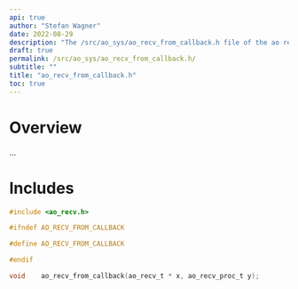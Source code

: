 ```yaml
---
api: true
author: "Stefan Wagner"
date: 2022-08-29
description: "The /src/ao_sys/ao_recv_from_callback.h file of the ao real-time operating system."
draft: true
permalink: /src/ao_sys/ao_recv_from_callback.h/ 
subtitle: ""
title: "ao_recv_from_callback.h"
toc: true
---
```


# Overview

...

# Includes

```c
#include <ao_recv.h>

#ifndef AO_RECV_FROM_CALLBACK

#define AO_RECV_FROM_CALLBACK

#endif

void    ao_recv_from_callback(ao_recv_t * x, ao_recv_proc_t y);

```

